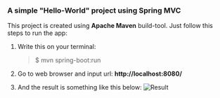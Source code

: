 ### A simple "Hello-World" project using Spring MVC

This project is created using **Apache Maven** build-tool.
Just follow this steps to run the app:

1. Write this on your terminal:

   > \$ mvn spring-boot:run

2. Go to web browser and input url: **http://localhost:8080/**

3. And the result is something like this below:
   ![Result](https://github.com/gilangrkun/java-learning/tree/master/Spring-MVC/helloworld/src/main/resources/static/img/helloworldresult.png "result pic")
